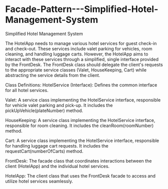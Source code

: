 # Facade-Pattern---Simplified-Hotel-Management-System

Simplified Hotel Management System


The HotelApp needs to manage various hotel services for guest check-in and check-out. These services include valet parking for vehicles, room cleaning, and handling luggage carts. However, the HotelApp aims to interact with these services through a simplified, single interface provided by the FrontDesk. The FrontDesk class should delegate the client's requests to the appropriate service classes (Valet, HouseKeeping, Cart) while abstracting the service details from the client.


Class Definitions:
HotelService (Interface): Defines the common interface for all hotel services.


Valet: A service class implementing the HotelService interface, responsible for vehicle valet parking and pick-up. It includes the pickUpVehicle(plateNumber) method.


HouseKeeping: A service class implementing the HotelService interface, responsible for room cleaning. It includes the cleanRoom(roomNumber) method.


Cart: A service class implementing the HotelService interface, responsible for handling luggage cart requests. It includes the requestCart(numberOfCarts) method.


FrontDesk: The facade class that coordinates interactions between the client (HotelApp) and the individual hotel services.


HotelApp: The client class that uses the FrontDesk facade to access and utilize hotel services seamlessly.


